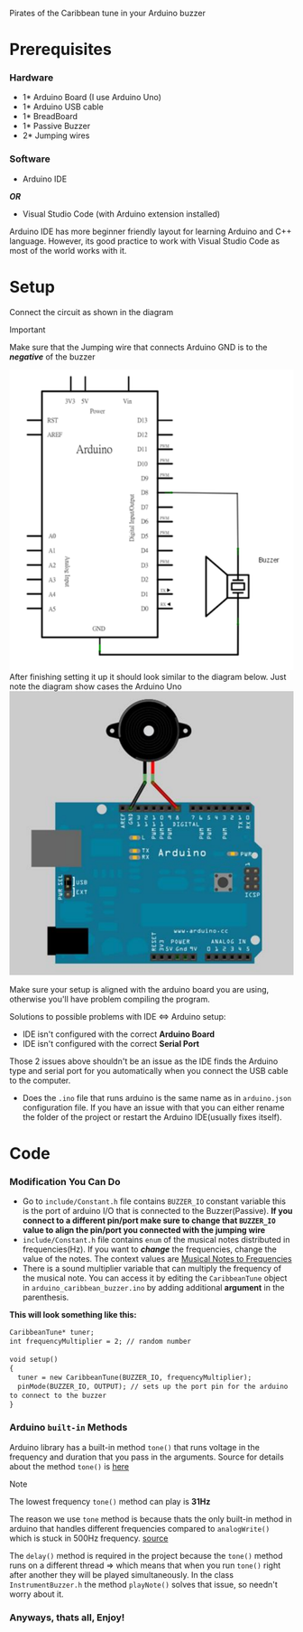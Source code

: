 Pirates of the Caribbean tune in your Arduino buzzer
# Prerequisites

### Hardware
- 1* Arduino Board (I use Arduino Uno)
- 1* Arduino USB cable
- 1* BreadBoard
- 1* Passive Buzzer
- 2* Jumping wires

### Software
- Arduino IDE

**_OR_**
* Visual Studio Code (with Arduino extension installed)

Arduino IDE has more beginner friendly layout for learning Arduino and C++ language.
However, its good practice to work with Visual Studio Code as most of the world works with it.

# Setup
Connect the circuit as shown in the diagram
> [!IMPORTANT]
> Make sure that the Jumping wire that connects Arduino GND is to the **_negative_** of the buzzer

![The Circuit diagram of connecting the hardware](assets/circuit_caribbean_buzzer.PNG)
After finishing setting it up it should look similar to the diagram below.
Just note the diagram show cases the Arduino Uno
![The Arduino Circuit Diagram](assets/diagram_caribbean_buzzer.PNG)

Make sure your setup is aligned with the arduino board you are using, otherwise you'll have problem compiling the program.

Solutions to possible problems with IDE <=> Arduino setup:
- IDE isn't configured with the correct **Arduino Board**
- IDE isn't configured with the correct **Serial Port**

Those 2 issues above shouldn't be an issue as the IDE finds the Arduino type and serial port for you automatically when you connect the USB cable to the computer.
* Does the `.ino` file that runs arduino is the same name as in `arduino.json` configuration file. If you have an issue with that you can either rename the folder of the project or restart the Arduino IDE(usually fixes itself).

# Code
### Modification You Can Do
- Go to `include/Constant.h` file contains `BUZZER_IO` constant variable this is the port of arduino I/O that is connected to the Buzzer(Passive).
__If you connect to a different pin/port make sure to change that `BUZZER_IO` value to align the pin/port you connected with the jumping wire__
- `include/Constant.h` file contains `enum` of the musical notes distributed in frequencies(Hz). If you want to **_change_** the frequencies, change the value of the notes. The context values are [Musical Notes to Frequencies](https://pages.mtu.edu/~suits/notefreqs.html)
- There is a sound multiplier variable that can multiply the frequency of the musical note. You can access it by editing the `CaribbeanTune` object in `arduino_caribbean_buzzer.ino` by adding additional __argument__ in the parenthesis.

__This will look something like this:__
```
CaribbeanTune* tuner;
int frequencyMultiplier = 2; // random number

void setup()
{
  tuner = new CaribbeanTune(BUZZER_IO, frequencyMultiplier);
  pinMode(BUZZER_IO, OUTPUT); // sets up the port pin for the arduino to connect to the buzzer
}
```
### Arduino `built-in` Methods
Arduino library has a built-in method `tone()` that runs voltage in the frequency and duration that you pass in the arguments. 
Source for details about the method `tone()` is [here](https://www.arduino.cc/reference/en/language/functions/advanced-io/tone/)
> [!NOTE]
> The lowest frequency `tone()` method can play is **31Hz**

The reason we use `tone` method is because thats the only built-in method in arduino that handles different frequencies compared to `analogWrite()` which is stuck in 500Hz frequency. [source](https://docs.arduino.cc/learn/microcontrollers/analog-output/)

The `delay()` method is required in the project because the `tone()` method runs on a different thread => which means that when you run `tone()` right after another they will be played simultaneously.
In the class `InstrumentBuzzer.h` the method `playNote()` solves that issue, so needn't worry about it.

### Anyways, thats all, Enjoy!
